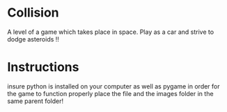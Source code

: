 
# Collision
A level of a game which takes place in space. Play as a car and strive to dodge asteroids !!

# Instructions 
insure python is installed on your computer as well as pygame
in order for the game to function properly place the file and the images folder in the same parent folder!
